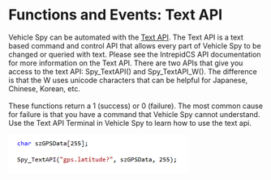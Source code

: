 # Functions and Events: Text API

Vehicle Spy can be automated with the [Text API](../../../../vehicle-network-interface-hardware/vehicle-spy-text-api/). The Text API is a text based command and control API that allows every part of Vehicle Spy to be changed or queried with text. Please see the IntrepidCS API documentation for more information on the Text API. There are two APIs that give you access to the text API: Spy\_TextAPI() and Spy\_TextAPI\_W(). The difference is that the W uses unicode characters that can be helpful for Japanese, Chinese, Korean, etc.\
\
These functions return a 1 (success) or 0 (failure). The most common cause for failure is that you have a command that Vehicle Spy cannot understand. Use the Text API Terminal in Vehicle Spy to learn how to use the text api.

![Figure 1: The Text API allows you to control almost every aspect of Vehicle Spy.](../../../../.gitbook/assets/spy_textapi.gif)

